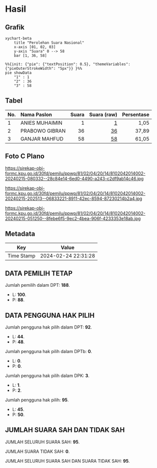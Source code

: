 # Hasil

## Grafik

```mermaid
xychart-beta
    title "Perolehan Suara Nasional"
    x-axis [01, 02, 03]
    y-axis "Suara" 0 --> 58
    bar [1, 36, 58]
```

```mermaid
%%{init: {"pie": {"textPosition": 0.5}, "themeVariables": {"pieOuterStrokeWidth": "5px"}} }%%
pie showData
    "1" : 1
    "2" : 36
    "3" : 58
```

## Tabel

| No. | Nama Paslon    | Suara | Suara (raw) | Persentase |
|:--- |:-------------- | -----:| -----------:| ----------:|
| 1   | ANIES MUHAIMIN | 1     | [1][p-1]    | 1,05       |
| 2   | PRABOWO GIBRAN | 36    | [36][p-2]   | 37,89      |
| 3   | GANJAR MAHFUD  | 58    | [58][p-3]   | 61,05      |


[p-1]: https://github.com/gigit-pemilu/pemilu-2024/blob/main/pilpres/hitung-suara/sub/81-maluku/sub/02-maluku-tenggara/sub/04-kei-besar-selatan/sub/2014-tutrean/sub/002-tps/sub/paslon-1.txt
[p-2]: https://github.com/gigit-pemilu/pemilu-2024/blob/main/pilpres/hitung-suara/sub/81-maluku/sub/02-maluku-tenggara/sub/04-kei-besar-selatan/sub/2014-tutrean/sub/002-tps/sub/paslon-2.txt
[p-3]: https://github.com/gigit-pemilu/pemilu-2024/blob/main/pilpres/hitung-suara/sub/81-maluku/sub/02-maluku-tenggara/sub/04-kei-besar-selatan/sub/2014-tutrean/sub/002-tps/sub/paslon-3.txt

## Foto C Plano

https://sirekap-obj-formc.kpu.go.id/30fd/pemilu/ppwp/81/02/04/20/14/8102042014002-20240215-080332--28c84e14-6ed0-4490-a243-c2df9ab14c46.jpg

https://sirekap-obj-formc.kpu.go.id/30fd/pemilu/ppwp/81/02/04/20/14/8102042014002-20240215-202513--06833221-8911-42ec-8594-87230214b2a4.jpg

https://sirekap-obj-formc.kpu.go.id/30fd/pemilu/ppwp/81/02/04/20/14/8102042014002-20240215-051250--8febe6f5-9ec2-4bea-906f-4233353e18ab.jpg


## Metadata

| Key        | Value               |
| ---------- | ------------------- |
| Time Stamp | 2024-02-24 22:31:28 |


## DATA PEMILIH TETAP

Jumlah pemilih dalam DPT: **188**.
 * L: **100**.
 * P: **88**.

## DATA PENGGUNA HAK PILIH

Jumlah pengguna hak pilih dalam DPT: **92**.
 * L: **44**.
 * P: **48**.

Jumlah pengguna hak pilih dalam DPTb: **0**.
 * L: **0**.
 * P: **0**.

Jumlah pengguna hak pilih dalam DPK: **3**.
 * L: **1**.
 * P: **2**.

Jumlah pengguna hak pilih: **95**.
 * L: **45**.
 * P: **50**.

## JUMLAH SUARA SAH DAN TIDAK SAH

JUMLAH SELURUH SUARA SAH: **95**.

JUMLAH SUARA TIDAK SAH: **0**.

JUMLAH SELURUH SUARA SAH DAN SUARA TIDAK SAH: **95**.


